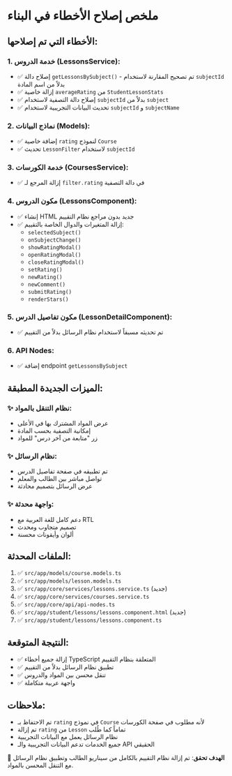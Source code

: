 # ملخص إصلاح الأخطاء في البناء

## الأخطاء التي تم إصلاحها:

### 1. **خدمة الدروس (LessonsService)**:
- ✅ إصلاح دالة `getLessonsBySubject()` - تم تصحيح المقارنة لاستخدام `subjectId` بدلاً من اسم المادة
- ✅ إزالة خاصية `averageRating` من `StudentLessonStats`
- ✅ إصلاح دالة التصفية لاستخدام `subjectId` بدلاً من `subject`
- ✅ تحديث البيانات التجريبية لاستخدام `subjectId` و `subjectName`

### 2. **نماذج البيانات (Models)**:
- ✅ إضافة خاصية `rating` لنموذج `Course`
- ✅ تحديث `LessonFilter` لاستخدام `subjectId`

### 3. **خدمة الكورسات (CoursesService)**:
- ✅ إزالة المرجع لـ `filter.rating` في دالة التصفية

### 4. **مكون الدروس (LessonsComponent)**:
- ✅ إنشاء HTML جديد بدون مراجع نظام التقييم
- ✅ إزالة المتغيرات والدوال الخاصة بالتقييم:
  - `selectedSubject()`
  - `onSubjectChange()`
  - `showRatingModal()`
  - `openRatingModal()`
  - `closeRatingModal()`
  - `setRating()`
  - `newRating()`
  - `newComment()`
  - `submitRating()`
  - `renderStars()`

### 5. **مكون تفاصيل الدرس (LessonDetailComponent)**:
- ✅ تم تحديثه مسبقاً لاستخدام نظام الرسائل بدلاً من التقييم

### 6. **API Nodes**:
- ✅ إضافة endpoint `getLessonsBySubject`

## الميزات الجديدة المطبقة:

### ✨ **نظام التنقل بالمواد**:
- عرض المواد المشترك بها في الأعلى
- إمكانية التصفية بحسب المادة
- زر "متابعة من آخر درس" للمواد

### ✨ **نظام الرسائل**:
- تم تطبيقه في صفحة تفاصيل الدرس
- تواصل مباشر بين الطالب والمعلم
- عرض الرسائل بتصميم محادثة

### ✨ **واجهة محدثة**:
- دعم كامل للغة العربية مع RTL
- تصميم متجاوب ومحدث
- ألوان وأيقونات محسنة

## الملفات المحدثة:
1. ✅ `src/app/models/course.models.ts`
2. ✅ `src/app/models/lesson.models.ts`
3. ✅ `src/app/core/services/lessons.service.ts` (جديد)
4. ✅ `src/app/core/services/courses.service.ts`
5. ✅ `src/app/core/api/api-nodes.ts`
6. ✅ `src/app/student/lessons/lessons.component.html` (جديد)
7. ✅ `src/app/student/lessons/lessons.component.ts`

## النتيجة المتوقعة:
- ✅ إزالة جميع أخطاء TypeScript المتعلقة بنظام التقييم
- ✅ تطبيق نظام الرسائل بدلاً من التقييم
- ✅ تنقل محسن بين المواد والدروس
- ✅ واجهة عربية متكاملة

## ملاحظات:
- تم الاحتفاظ بـ `rating` في نموذج `Course` لأنه مطلوب في صفحة الكورسات
- تم إزالة `rating` من `Lesson` تماماً كما طُلب
- نظام الرسائل يعمل مع البيانات التجريبية
- جميع الخدمات تدعم البيانات التجريبية والـ API الحقيقي

🎯 **الهدف تحقق**: تم إزالة نظام التقييم بالكامل من سيناريو الطالب وتطبيق نظام الرسائل مع التنقل المحسن بالمواد.

